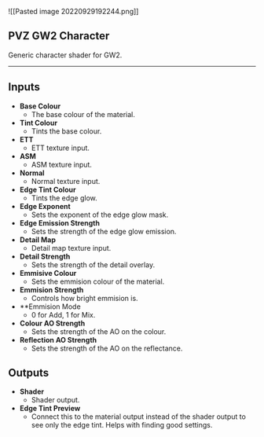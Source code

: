 ![[Pasted image 20220929192244.png]]
## PVZ GW2 Character
Generic character shader for GW2.

---
## Inputs

- **Base Colour**
	- The base colour of the material.
 - **Tint Colour**
	- Tints the base colour.
- **ETT**
	- ETT texture input.
- **ASM**
	- ASM texture input.
- **Normal**
	- Normal texture input.
- **Edge Tint Colour**
	- Tints the edge glow.
- **Edge Exponent**
	- Sets the exponent of the edge glow mask.
- **Edge Emission Strength**
	- Sets the strength of the edge glow emission.
- **Detail Map**
	- Detail map texture input.
- **Detail Strength**
    - Sets the strength of the detail overlay.
- **Emmisive Colour**
	- Sets the emmision colour of the material.
- **Emmision Strength**
	- Controls how bright emmision is.
 - **Emmision Mode
	- 0 for Add, 1 for Mix.
- **Colour AO Strength**
	- Sets the strength of the AO on the colour.
- **Reflection AO Strength**
	- Sets the strength of the AO on the reflectance.

## Outputs 

- **Shader**
	- Shader output.
- **Edge Tint Preview**
	- Connect this to the material output instead of the shader output to see only the edge tint. Helps with finding good settings.